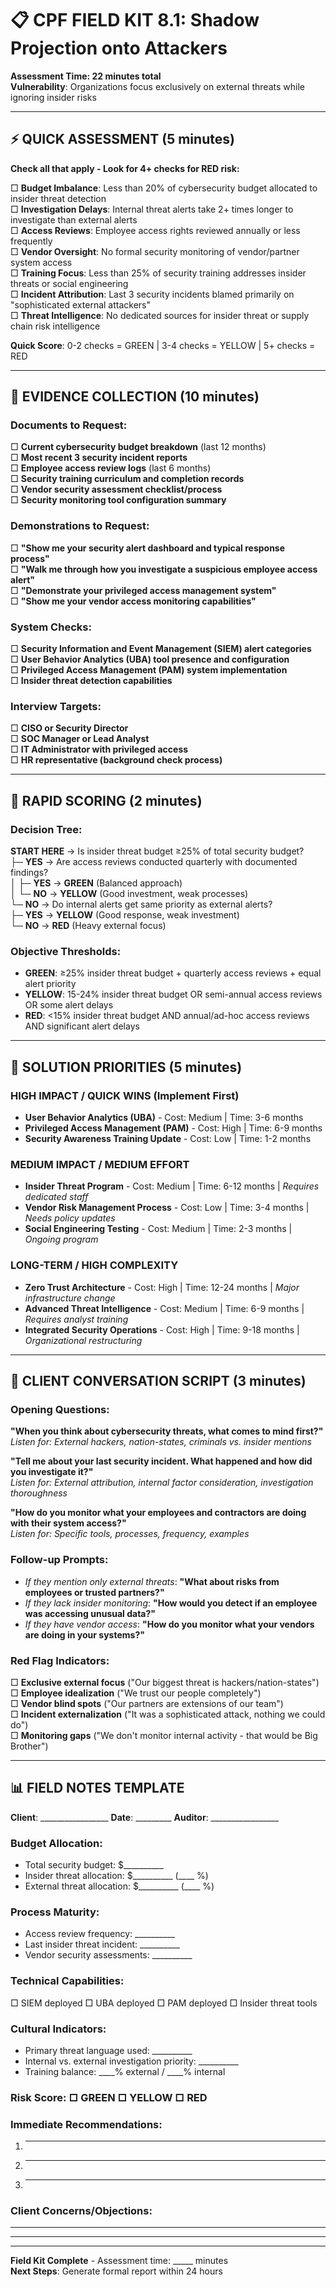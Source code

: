 # 📋 CPF FIELD KIT 8.1: Shadow Projection onto Attackers

**Assessment Time: 22 minutes total**  
**Vulnerability**: Organizations focus exclusively on external threats while ignoring insider risks

---

## ⚡ QUICK ASSESSMENT (5 minutes)

**Check all that apply - Look for 4+ checks for RED risk:**

□ **Budget Imbalance**: Less than 20% of cybersecurity budget allocated to insider threat detection  
□ **Investigation Delays**: Internal threat alerts take 2+ times longer to investigate than external alerts  
□ **Access Reviews**: Employee access rights reviewed annually or less frequently  
□ **Vendor Oversight**: No formal security monitoring of vendor/partner system access  
□ **Training Focus**: Less than 25% of security training addresses insider threats or social engineering  
□ **Incident Attribution**: Last 3 security incidents blamed primarily on "sophisticated external attackers"  
□ **Threat Intelligence**: No dedicated sources for insider threat or supply chain risk intelligence

**Quick Score**: 0-2 checks = GREEN | 3-4 checks = YELLOW | 5+ checks = RED

---

## 📝 EVIDENCE COLLECTION (10 minutes)

### Documents to Request:
□ **Current cybersecurity budget breakdown** (last 12 months)  
□ **Most recent 3 security incident reports**  
□ **Employee access review logs** (last 6 months)  
□ **Security training curriculum and completion records**  
□ **Vendor security assessment checklist/process**  
□ **Security monitoring tool configuration summary**

### Demonstrations to Request:
□ **"Show me your security alert dashboard and typical response process"**  
□ **"Walk me through how you investigate a suspicious employee access alert"**  
□ **"Demonstrate your privileged access management system"**  
□ **"Show me your vendor access monitoring capabilities"**

### System Checks:
□ **Security Information and Event Management (SIEM) alert categories**  
□ **User Behavior Analytics (UBA) tool presence and configuration**  
□ **Privileged Access Management (PAM) system implementation**  
□ **Insider threat detection capabilities**

### Interview Targets:
□ **CISO or Security Director**  
□ **SOC Manager or Lead Analyst**  
□ **IT Administrator with privileged access**  
□ **HR representative (background check process)**

---

## 🎯 RAPID SCORING (2 minutes)

### Decision Tree:

**START HERE** → Is insider threat budget ≥25% of total security budget?  
├─ **YES** → Are access reviews conducted quarterly with documented findings?  
│   ├─ **YES** → **GREEN** (Balanced approach)  
│   └─ **NO** → **YELLOW** (Good investment, weak processes)  
└─ **NO** → Do internal alerts get same priority as external alerts?  
    ├─ **YES** → **YELLOW** (Good response, weak investment)  
    └─ **NO** → **RED** (Heavy external focus)

### Objective Thresholds:
- **GREEN**: ≥25% insider threat budget + quarterly access reviews + equal alert priority  
- **YELLOW**: 15-24% insider threat budget OR semi-annual access reviews OR some alert delays  
- **RED**: <15% insider threat budget AND annual/ad-hoc access reviews AND significant alert delays

---

## 🔧 SOLUTION PRIORITIES (5 minutes)

### HIGH IMPACT / QUICK WINS (Implement First)
- **User Behavior Analytics (UBA)** - Cost: Medium | Time: 3-6 months  
- **Privileged Access Management (PAM)** - Cost: High | Time: 6-9 months  
- **Security Awareness Training Update** - Cost: Low | Time: 1-2 months  

### MEDIUM IMPACT / MEDIUM EFFORT
- **Insider Threat Program** - Cost: Medium | Time: 6-12 months | *Requires dedicated staff*  
- **Vendor Risk Management Process** - Cost: Low | Time: 3-4 months | *Needs policy updates*  
- **Social Engineering Testing** - Cost: Medium | Time: 2-3 months | *Ongoing program*  

### LONG-TERM / HIGH COMPLEXITY
- **Zero Trust Architecture** - Cost: High | Time: 12-24 months | *Major infrastructure change*  
- **Advanced Threat Intelligence** - Cost: Medium | Time: 6-9 months | *Requires analyst training*  
- **Integrated Security Operations** - Cost: High | Time: 9-18 months | *Organizational restructuring*

---

## 💬 CLIENT CONVERSATION SCRIPT (3 minutes)

### Opening Questions:
**"When you think about cybersecurity threats, what comes to mind first?"**  
*Listen for: External hackers, nation-states, criminals vs. insider mentions*

**"Tell me about your last security incident. What happened and how did you investigate it?"**  
*Listen for: External attribution, internal factor consideration, investigation thoroughness*

**"How do you monitor what your employees and contractors are doing with their system access?"**  
*Listen for: Specific tools, processes, frequency, examples*

### Follow-up Prompts:
- *If they mention only external threats*: **"What about risks from employees or trusted partners?"**  
- *If they lack insider monitoring*: **"How would you detect if an employee was accessing unusual data?"**  
- *If they have vendor access*: **"How do you monitor what your vendors are doing in your systems?"**

### Red Flag Indicators:
□ **Exclusive external focus** ("Our biggest threat is hackers/nation-states")  
□ **Employee idealization** ("We trust our people completely")  
□ **Vendor blind spots** ("Our partners are extensions of our team")  
□ **Incident externalization** ("It was a sophisticated attack, nothing we could do")  
□ **Monitoring gaps** ("We don't monitor internal activity - that would be Big Brother")

---

## 📊 FIELD NOTES TEMPLATE

**Client**: _________________ **Date**: _________ **Auditor**: _________________

### Budget Allocation:
- Total security budget: $__________
- Insider threat allocation: $__________ (____ %)
- External threat allocation: $__________ (____ %)

### Process Maturity:
- Access review frequency: __________
- Last insider threat incident: __________
- Vendor security assessments: __________

### Technical Capabilities:
□ SIEM deployed  □ UBA deployed  □ PAM deployed  □ Insider threat tools  

### Cultural Indicators:
- Primary threat language used: __________
- Internal vs. external investigation priority: __________
- Training balance: ____% external / ____% internal

### Risk Score: □ GREEN □ YELLOW □ RED

### Immediate Recommendations:
1. ________________________________
2. ________________________________
3. ________________________________

### Client Concerns/Objections:
_________________________________________________
_________________________________________________

---

**Field Kit Complete** - Assessment time: _____ minutes  
**Next Steps**: Generate formal report within 24 hours